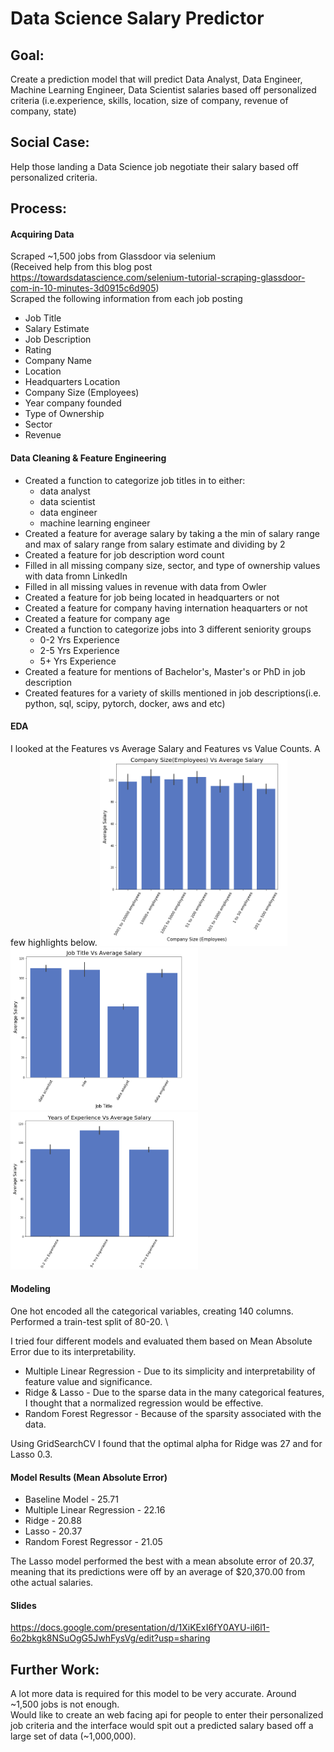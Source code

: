# Data Science Salary Predictor

## Goal: 
Create a prediction model that will predict Data Analyst, Data Engineer, Machine Learning Engineer, Data Scientist salaries based off personalized criteria (i.e.experience, skills, location, size of company, revenue of company, state)

## Social Case: 
Help those landing a Data Science job negotiate their salary based off personalized criteria.


## Process:
#### Acquiring Data
Scraped ~1,500 jobs from Glassdoor via selenium\
(Received help from this blog post https://towardsdatascience.com/selenium-tutorial-scraping-glassdoor-com-in-10-minutes-3d0915c6d905) \
Scraped the following information from each job posting
* Job Title
* Salary Estimate
* Job Description
* Rating
* Company Name
* Location
* Headquarters Location
* Company Size (Employees)
* Year company founded
* Type of Ownership
* Sector
* Revenue

#### Data Cleaning & Feature Engineering
* Created a function to categorize job titles in to either:
  * data analyst
  * data scientist
  * data engineer 
  * machine learning engineer
* Created a feature for average salary by taking a the min of salary range and max of salary range from salary estimate and dividing by 2 
* Created a feature for job description word count
* Filled in all missing company size, sector, and type of ownership values with data fromn LinkedIn
* Filled in all missing values in revenue with data from Owler
* Created a feature for job being located in headquarters or not
* Created a feature for company having internation heaquarters or not
* Created a feature for company age
* Created a function to categorize jobs into 3 different seniority groups 
  * 0-2 Yrs Experience
  * 2-5 Yrs Experience
  * 5+ Yrs Experience
* Created a feature for mentions of Bachelor's, Master's or PhD in job description
* Created features for a variety of skills mentioned in job descriptions(i.e. python, sql, scipy, pytorch, docker, aws and etc)

#### EDA
I looked at the Features vs Average Salary and Features vs Value Counts.
A few highlights below.
<img src="Project%20Images/Comp_Size.png" width="300">
<img src="Project%20Images/Job_Titles.png" width="300">
<img src="Project%20Images/Seniority.png" width="300">

#### Modeling
One hot encoded all the categorical variables, creating 140 columns. \
Performed a train-test split of 80-20. \

I tried four different models and evaluated them based on Mean Absolute Error due to its interpretability.
 * Multiple Linear Regression - Due to its simplicity and interpretability of feature value and significance. 
 * Ridge & Lasso - Due to the sparse data in the many categorical features, I thought that a normalized regression would be effective.
 * Random Forest Regressor - Because of the sparsity associated with the data.
 
 Using GridSearchCV I found that the optimal alpha for Ridge was 27 and for Lasso 0.3.

#### Model Results (Mean Absolute Error)
* Baseline Model - 25.71
* Multiple Linear Regression - 22.16
* Ridge - 20.88
* Lasso - 20.37
* Random Forest Regressor - 21.05


The Lasso model performed the best with a mean absolute error of 20.37, meaning that its predictions were off by an average of $20,370.00 from othe actual salaries.

#### Slides
https://docs.google.com/presentation/d/1XiKExI6fY0AYU-il6l1-6o2bkgk8NSuOgG5JwhFysVg/edit?usp=sharing

## Further Work:
A lot more data is required for this model to be very accurate.
Around ~1,500 jobs is not enough. \
Would like to create an web facing api for people to enter their personalized job criteria and the interface would spit out a predicted salary based off a large set of data (~1,000,000).
